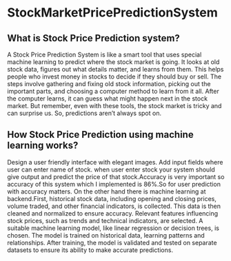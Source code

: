 # StockMarketPricePredictionSystem

## What is Stock Price Prediction system?
A Stock Price Prediction System is like a smart tool that uses special machine learning to predict where the stock market is going. It looks at old stock data, figures out what details matter, and learns from them. This helps people who invest money in stocks to decide if they should buy or sell. The steps involve gathering and fixing old stock information, picking out the important parts, and choosing a computer method to learn from it all. After the computer learns, it can guess what might happen next in the stock market. But remember, even with these tools, the stock market is tricky and can surprise us. So, predictions aren’t always spot on.

## How Stock Price Prediction using machine learning works?
Design a user friendly interface with elegant images. Add input fields where user can enter name of stock. when user enter stock your system should give output and predict the price of that stock.Accuracy is very important so accuracy of this system which I implemented is 86%.So for user prediction with accuracy matters.
On the other hand there is machine learning at backend.First, historical stock data, including opening and closing prices, volume traded, and other financial indicators, is collected. This data is then cleaned and normalized to ensure accuracy. Relevant features influencing stock prices, such as trends and technical indicators, are selected. A suitable machine learning model, like linear regression or decision trees, is chosen. The model is trained on historical data, learning patterns and relationships. After training, the model is validated and tested on separate datasets to ensure its ability to make accurate predictions.
